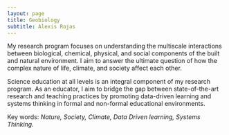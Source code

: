 ```yaml
---
layout: page
title: Geobiology
subtitle: Alexis Rojas
---
```

My research program focuses on understanding the multiscale interactions between biological, chemical, physical, and social components of the built and natural environment. I aim to answer the ultimate question of how the complex nature of life, climate, and society affect each other.

Science education at all levels is an integral component of my research program. As an educator, I aim to bridge the gap between state-of-the-art research and teaching practices by promoting data-driven learning and systems thinking in formal and non-formal educational environments.

Key words: _Nature, Society, Climate, Data Driven learning, Systems Thinking._
